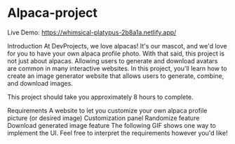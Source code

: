# Alpaca-project

Live Demo: https://whimsical-platypus-2b8a1a.netlify.app/

Introduction
At DevProjects, we love alpacas! It's our mascot, and we'd love for you to have your own alpaca profile photo. With that said, this project is not just about alpacas. Allowing users to generate and download avatars are common in many interactive websites. In this project, you'll learn how to create an image generator website that allows users to generate, combine, and download images.

This project should take you approximately 8 hours to complete.

Requirements
A website to let you customize your own alpaca profile picture (or desired image)
Customization panel
Randomize feature
Download generated image feature
The following GIF shows one way to implement the UI. Feel free to interpret the requirements however you'd like!
